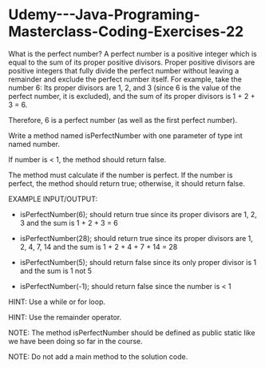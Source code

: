 # Udemy---Java-Programing-Masterclass-Coding-Exercises-22

What is the perfect number?
A perfect number is a positive integer which is equal to the sum of its proper positive divisors.
Proper positive divisors are positive integers that fully divide the perfect number without leaving a remainder and exclude the perfect number itself.
For example, take the number 6:
Its proper divisors are 1, 2, and 3 (since 6 is the value of the perfect number, it is excluded), and the sum of its proper divisors is 1 + 2 + 3 = 6. 

Therefore, 6 is a perfect number (as well as the first perfect number).


Write a method named isPerfectNumber with one parameter of type int named number. 

If number is < 1, the method should return false.

The method must calculate if the number is perfect. If the number is perfect, the method should return true; otherwise, it should return false.


EXAMPLE INPUT/OUTPUT:

* isPerfectNumber(6); should return true since its proper divisors are 1, 2, 3 and the sum is 1 + 2 + 3 = 6

* isPerfectNumber(28); should return true since its proper divisors are 1, 2, 4, 7, 14 and the sum is 1 + 2 + 4 + 7 + 14 = 28

* isPerfectNumber(5); should return false since its only proper divisor is 1 and the sum is 1 not 5

* isPerfectNumber(-1); should return false since the number is < 1


HINT: Use a while or for loop.

HINT: Use the remainder operator.

NOTE: The method isPerfectNumber should be defined as public static like we have been doing so far in the course.

NOTE: Do not add a main method to the solution code.
